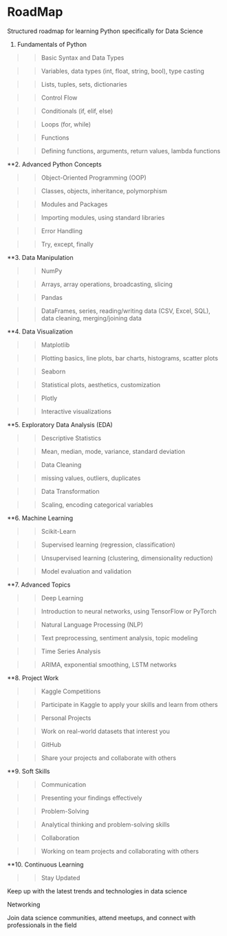# RoadMap
Structured roadmap for learning Python specifically for Data Science

1. Fundamentals of Python
   
>>Basic Syntax and Data Types

>>Variables, data types (int, float, string, bool), type casting

>>Lists, tuples, sets, dictionaries

>>Control Flow

>>Conditionals (if, elif, else)

>>Loops (for, while)

>>Functions

>>Defining functions, arguments, return values, lambda functions

**2. Advanced Python Concepts

>>Object-Oriented Programming (OOP)

>>Classes, objects, inheritance, polymorphism

>>Modules and Packages

>>Importing modules, using standard libraries

>>Error Handling

>>Try, except, finally

**3. Data Manipulation

>>NumPy

>>Arrays, array operations, broadcasting, slicing

>>Pandas

>>DataFrames, series, reading/writing data (CSV, Excel, SQL), data cleaning, merging/joining data

**4. Data Visualization

>>Matplotlib

>>Plotting basics, line plots, bar charts, histograms, scatter plots

>>Seaborn

>>Statistical plots, aesthetics, customization

>>Plotly

>>Interactive visualizations

**5. Exploratory Data Analysis (EDA)

>>Descriptive Statistics

>>Mean, median, mode, variance, standard deviation

>>Data Cleaning

>>missing values, outliers, duplicates

>>Data Transformation

>>Scaling, encoding categorical variables

**6. Machine Learning

>>Scikit-Learn

>>Supervised learning (regression, classification)

>>Unsupervised learning (clustering, dimensionality reduction)

>>Model evaluation and validation

**7. Advanced Topics

>>Deep Learning

>>Introduction to neural networks, using TensorFlow or PyTorch

>>Natural Language Processing (NLP)

>>Text preprocessing, sentiment analysis, topic modeling

>>Time Series Analysis

>>ARIMA, exponential smoothing, LSTM networks

**8. Project Work

>>Kaggle Competitions

>>Participate in Kaggle to apply your skills and learn from others

>>Personal Projects

>>Work on real-world datasets that interest you

>>GitHub

>>Share your projects and collaborate with others

**9. Soft Skills

>>Communication

>>Presenting your findings effectively

>>Problem-Solving

>>Analytical thinking and problem-solving skills

>>Collaboration

>>Working on team projects and collaborating with others

**10. Continuous Learning

>>Stay Updated

Keep up with the latest trends and technologies in data science

Networking

Join data science communities, attend meetups, and connect with professionals in the field
